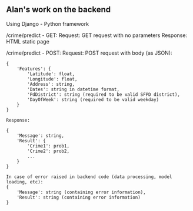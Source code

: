 ## Alan's work on the backend
Using Django - Python framework

/crime/predict - GET:
	Request: GET request with no parameters
	Response: HTML static page

/crime/predict - POST:
	Request: POST request with body (as JSON):

	{
		'Features': {
			'Latitude': float,
			'Longitude': float,
			'Address': string,
			'Dates': string in datetime format, 
			'PdDistrict': string (required to be valid SFPD district),
			'DayOfWeek': string (required to be valid weekday)
		}
	}

	Response:

	{
		'Message': string,
		'Result': {
			'Crime1': prob1,
			'Crime2': prob2,
			...
		}
	}

	In case of error raised in backend code (data processing, model loading, etc):
	{
		'Message': string (containing error information),
		'Result': string (containing error information)
	}